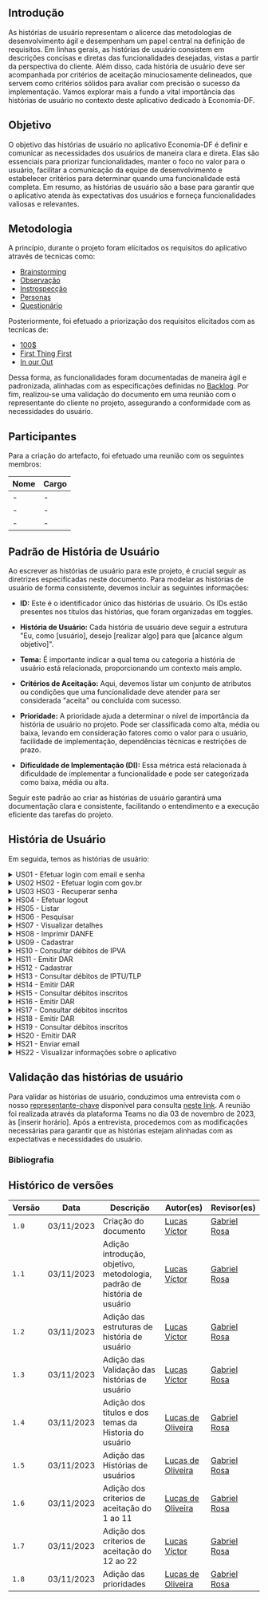 ## Introdução 

As histórias de usuário representam o alicerce das metodologias de desenvolvimento ágil e desempenham um papel central na definição de requisitos. Em linhas gerais, as histórias de usuário consistem em descrições concisas e diretas das funcionalidades desejadas, vistas a partir da perspectiva do cliente. Além disso, cada história de usuário deve ser acompanhada por critérios de aceitação minuciosamente delineados, que servem como critérios sólidos para avaliar com precisão o sucesso da implementação. Vamos explorar mais a fundo a vital importância das histórias de usuário no contexto deste aplicativo dedicado à Economia-DF.

## Objetivo 
O objetivo das histórias de usuário no aplicativo Economia-DF é definir e comunicar as necessidades dos usuários de maneira clara e direta. Elas são essenciais para priorizar funcionalidades, manter o foco no valor para o usuário, facilitar a comunicação da equipe de desenvolvimento e estabelecer critérios para determinar quando uma funcionalidade está completa. Em resumo, as histórias de usuário são a base para garantir que o aplicativo atenda às expectativas dos usuários e forneça funcionalidades valiosas e relevantes.

## Metodologia

A princípio, durante o projeto foram elicitados os requisitos do aplicativo através de tecnicas como:

- [Brainstorming](#)
- [Observação](#)
- [Instrospecção](https://github.com/Requisitos-de-Software/2023.1-Simplenote/blob/main/docs/elicitacao/Introspec%C3%A7%C3%A3o.md)
- [Personas](https://github.com/Requisitos-de-Software/2023.1-Simplenote/blob/main/docs/elicitacao/personas.md)
- [Questionário](https://github.com/Requisitos-de-Software/2023.1-Simplenote/blob/main/docs/elicitacao/questionario.md)


Posteriormente, foi efetuado a priorização dos requisitos elicitados com as tecnicas de:

- [100$](#)
- [First Thing First](#)
- [In our Out](#)

Dessa forma, as funcionalidades foram documentadas de maneira ágil e padronizada, alinhadas com as especificações definidas no [Backlog](https://github.com/Requisitos-de-Software/2023.2-Economia-DF/blob/main/docs/modelagem/agil/backlog.md#backlogs). Por fim, realizou-se uma validação do documento em uma reunião com o representante do cliente no projeto, assegurando a conformidade com as necessidades do usuário.

## Participantes

Para a criação do artefacto, foi efetuado uma reunião com os seguintes membros:

| Nome                                          | Cargo                     |
| --------------------------------------------- | ------------------------- |
| -                                             | -                         |
| -                                             | -                         |
| -                                             | -                         |


## Padrão de História de Usuário

Ao escrever as histórias de usuário para este projeto, é crucial seguir as diretrizes especificadas neste documento. Para modelar as histórias de usuário de forma consistente, devemos incluir as seguintes informações:

- **ID:** Este é o identificador único das histórias de usuário. Os IDs estão presentes nos títulos das histórias, que foram organizadas em toggles.

- **História de Usuário:** Cada história de usuário deve seguir a estrutura "Eu, como [usuário], desejo [realizar algo] para que [alcance algum objetivo]".

- **Tema:** É importante indicar a qual tema ou categoria a história de usuário está relacionada, proporcionando um contexto mais amplo.

- **Critérios de Aceitação:** Aqui, devemos listar um conjunto de atributos ou condições que uma funcionalidade deve atender para ser considerada "aceita" ou concluída com sucesso.

- **Prioridade:** A prioridade ajuda a determinar o nível de importância da história de usuário no projeto. Pode ser classificada como alta, média ou baixa, levando em consideração fatores como o valor para o usuário, facilidade de implementação, dependências técnicas e restrições de prazo.

- **Dificuldade de Implementação (DI):** Essa métrica está relacionada à dificuldade de implementar a funcionalidade e pode ser categorizada como baixa, média ou alta.

Seguir este padrão ao criar as histórias de usuário garantirá uma documentação clara e consistente, facilitando o entendimento e a execução eficiente das tarefas do projeto.

## História de Usuário

Em seguida, temos as histórias de usuário:


<details>
   
   <summary>US01 - Efetuar login com email e senha </summary>
   <table>
      <thead>
         <tr>
            <th>História de usuário</th>
            <th>Tema</th>
            <th>Critérios de aceitação</th>
            <th>Prioridade</th>
            <th>DI</th>
         </tr>
      </thead>
      <tbody>
         <tr>
           <td> Eu, como usuário, desejo realizar um login seguro no aplicativo utilizando meu endereço de email e senha, a fim de acessar e desfrutar de todas as funcionalidades disponíveis com tranquilidade e proteção dos meus dados pessoais.</td>
           <td>Login</td>
           <td>-O sistema deve verificar se o email e a senha informados pelo usuário são válidos e correspondem a um usuário cadastrado. Caso contrário, deve exibir uma mensagem de erro e solicitar que o usuário tente novamente.
           </td>
           <td> Alta </td>
           <td> </td>
         </tr>
      </tbody>
   </table>
   <div style="text-align: center">
      <p> Tabela 1: História de Usuário 1 (Fonte: Autores, 2023).</p>
   </div>
</details>

<details>
   <summary>US02 HS02 - Efetuar login com gov.br </summary>
   <table>
      <thead>
         <tr>
            <th>História de usuário</th>
            <th>Tema</th>
            <th>Critérios de aceitação</th>
            <th>Prioridade</th>
            <th>DI</th>
         </tr>
      </thead>
      <tbody>
         <tr>
           <td>Eu, como usuário, desejo realizar login no aplicativo através da integração com o gov.br, para simplificar o acesso e utilizar todas as funcionalidades com a comodidade de minhas credenciais governamentais. </td>
           <td> Login </td>
           <td>-O sistema deve permitir que o usuário realize o login no aplicativo através da integração com o gov.br, utilizando as credenciais de acesso do portal do governo federal. O sistema deve redirecionar o usuário para a tela do gov.br, onde ele poderá escolher uma das opções de identificação disponíveis, como CPF, certificado digital, QR code ou login com banco.
              <br> </br>
       <br> </br>
           - O sistema deve verificar se o usuário possui uma conta válida no gov.br e se os dados informados estão corretos. Caso contrário, deve exibir uma mensagem de erro e solicitar que o usuário tente novamente ou crie uma conta gov.br;
      <br> </br>
       <br> </br>
           - Após o login bem-sucedido com o gov.br, o sistema deve redirecionar o usuário para a tela inicial do aplicativo, onde ele poderá acessar e utilizar todas as funcionalidades disponíveis, sem a necessidade de informar novamente seus dados pessoais ou criar uma conta específica para o aplicativo. </td>
           <td>Média </td>
           <td> </td>
         </tr>
      </tbody>
   </table>
   <div style="text-align: center">
      <p> Tabela 2: História de Usuário 2 (Fonte: Autores, 2023).</p>
   </div>
</details>

<details>
   <summary>US03 HS03 - Recuperar senha </summary>
   <table>
      <thead>
         <tr>
            <th>História de usuário</th>
            <th>Tema</th>
            <th>Critérios de aceitação</th>
            <th>Prioridade</th>
            <th>DI</th>
         </tr>
      </thead>
      <tbody>
         <tr>
           <td> Eu, como usuário, desejo ter a capacidade de recuperar minha senha de acesso no aplicativo no caso de perda, garantindo a conveniência e a segurança contínua de minha conta.</td>
           <td> Login </td>
           <td>- O sistema deve oferecer uma opção para o usuário recuperar sua senha caso ele a tenha esquecido. Ao clicar nessa opção, o usuário deve ser levado para uma tela onde ele poderá informar seu email e receber um link para redefinir sua senha. </td>
           <td> Alta </td>
           <td> </td>
         </tr>
      </tbody>
   </table>
   <div style="text-align: center">
      <p> Tabela 3: História de Usuário 3 (Fonte: Autores, 2023).</p>
   </div>
</details>

<details>
   <summary>HS04 - Efetuar logout </summary>
   <table>
      <thead>
         <tr>
            <th>História de usuário</th>
            <th>Tema</th>
            <th>Critérios de aceitação</th>
            <th>Prioridade</th>
            <th>DI</th>
         </tr>
      </thead>
      <tbody>
         <tr>
           <td>Eu, como usuário, desejo realizar logout no aplicativo após o uso, garantindo a segurança da minha conta e a privacidade das minhas informações. </td>
           <td> Login </td>
           <td>- O sistema deve permitir que o usuário faça logout do aplicativo a qualquer momento, encerrando sua sessão e retornando para a tela de login. </td>
           <td>Alta </td>
           <td> </td>
         </tr>
      </tbody>
   </table>
   <div style="text-align: center">
      <p> Tabela 4: História de Usuário 4 (Fonte: Autores, 2023).</p>
   </div>
</details>

<details>
   <summary>HS05 - Listar </summary>
   <table>
      <thead>
         <tr>
            <th>História de usuário</th>
            <th>Tema</th>
            <th>Critérios de aceitação</th>
            <th>Prioridade</th>
            <th>DI</th>
         </tr>
      </thead>
      <tbody>
         <tr>
           <td>Eu, como usuário, desejo listar informações sobre notas fiscais no aplicativo, permitindo que eu confira e acompanhe minhas compras de forma conveniente e organizada. </td>
           <td> Nota Fiscal </td>
           <td>- O sistema deve permitir que o usuário visualize uma lista com as notas fiscais emitidas para ele, ordenadas por data de emissão, em ordem decrescente. O sistema deve exibir as informações básicas de cada nota fiscal, como número, data, valor, fornecedor e status (autorizada, cancelada, inutilizada, etc.).
              <br> </br>
       <br> </br>
         - O sistema deve permitir que o usuário selecione uma nota fiscal da lista e visualize os detalhes da mesma, como os produtos ou serviços adquiridos, os impostos, as formas de pagamento, o destinatário, o transportador, etc. O sistema deve também disponibilizar a opção de baixar o arquivo XML ou PDF da nota fiscal.
      <br> </br>
       <br> </br>
          - O sistema deve oferecer a possibilidade de filtrar as notas fiscais por período, valor, fornecedor ou status, facilitando a busca e o acompanhamento das compras realizadas pelo usuário. 
      <br> </br>
       <br> </br>
           - O sistema deve sincronizar as notas fiscais com o portal da NF-e, utilizando a chave de acesso ou o número da nota fiscal, para garantir a autenticidade e a atualização dos dados. O sistema deve também alertar o usuário sobre possíveis inconsistências ou divergências entre as informações do aplicativo e do portal. </td>
            <td>Alta</td>
           <td> </td>
         </tr>
      </tbody>
   </table>
   <div style="text-align: center">
      <p> Tabela 5: História de Usuário 5 (Fonte: Autores, 2023).</p>
   </div>
</details>

<details>
   <summary>HS06 - Pesquisar</summary>
   <table>
      <thead>
         <tr>
           <td> História de Usuário </td>
           <td> Tema </td>
           <td> Critérios de aceitação </td>
           <td> Prioridades  </td>
           <td> DI </td>
         </tr>
      </thead>
      <tbody>
         <tr>
           <td>Eu, como usuário, desejo pesquisar informações sobre notas fiscais no aplicativo, proporcionando-me a capacidade de conferir e rastrear minhas compras de forma eficaz e personalizada.</td>
           <td> Nota Fiscal </td>
           <td>- O sistema deve permitir que o usuário digite uma palavra-chave relacionada às notas fiscais que deseja pesquisar, como o nome do fornecedor, o produto ou serviço adquirido, o valor, a data, etc. O sistema deve retornar uma lista de notas fiscais que contenham a palavra-chave informada, ordenadas por relevância ou similaridade. </td>
           <td>Alta </td>
           <td> </td>
         </tr>
      </tbody>
   </table>
   <div style="text-align: center">
      <p> Tabela 6: História de Usuário 6 (Fonte: Autores, 2023).</p>
   </div>
</details>

<details>
   <summary>HS07 - Visualizar detalhes </summary>
   <table>
      <thead>
         <tr>
            <th>História de usuário</th>
            <th>Tema</th>
            <th>Critérios de aceitação</th>
            <th>Prioridade</th>
            <th>DI</th>
         </tr>
      </thead>
      <tbody>
         <tr>
           <td>Eu, como usuário, desejo visualizar detalhes completos sobre as notas fiscais no aplicativo, permitindo-me uma conferência minuciosa de minhas compras e facilitando o acompanhamento de todas as informações relevantes.</td>
           <td> Nota Fiscal </td>
           <td>- O sistema deve permitir que o usuário selecione uma nota fiscal da lista e visualize os detalhes completos da mesma, como os produtos ou serviços adquiridos, os impostos, as formas de pagamento, o destinatário, o transportador, etc. O sistema deve também disponibilizar a opção de baixar o arquivo XML ou PDF da nota fiscal.
              <br> </br>
       <br> </br>
          - O sistema deve verificar se os dados da nota fiscal estão corretos e condizentes com o portal da NF-e, utilizando a chave de acesso ou o número da nota fiscal, para garantir a autenticidade e a atualização das informações. O sistema deve também alertar o usuário sobre possíveis inconsistências ou divergências entre as informações do aplicativo e do portal.
      <br> </br>
       <br> </br>
           - O sistema deve oferecer a possibilidade de compartilhar a nota fiscal com outras pessoas ou aplicativos, como e-mail, WhatsApp, Telegram, etc. O sistema deve permitir que o usuário escolha o formato de compartilhamento, como XML, PDF ou imagem.
      <br> </br>
       <br> </br>
           - O sistema deve permitir que o usuário avalie a nota fiscal, dando uma nota de 1 a 5 estrelas e um comentário opcional, para expressar sua satisfação ou insatisfação com a compra realizada. O sistema deve também exibir a média e o número de avaliações de cada nota fiscal. </td>
           <td>Média </td>
           <td> </td>
         </tr>
      </tbody>
   </table>
   <div style="text-align: center">
      <p> Tabela 7: História de Usuário 7 (Fonte: Autores, 2023).</p>
   </div>
</details>

<details>
   <summary>	HS08 - Imprimir DANFE </summary>
   <table>
      <thead>
         <tr>
            <th>História de usuário</th>
            <th>Tema</th>
            <th>Critérios de aceitação</th>
            <th>Prioridade</th>
            <th>DI</th>
         </tr>
      </thead>
      <tbody>
         <tr>
           <td>Eu, como usuário, desejo ter a opção de imprimir o DANFE (Documento Auxiliar da Nota Fiscal Eletrônica) das notas fiscais no aplicativo, para que eu possa conferir minhas compras de forma mais conveniente e organizada.</td>
           <td> Nota Fiscal</td>
           <td>- O sistema deve permitir que o usuário imprima o DANFE (Documento Auxiliar da Nota Fiscal Eletrônica) das notas fiscais que desejar, utilizando uma impressora conectada ao seu dispositivo. O sistema deve gerar o DANFE em formato PDF, seguindo o layout e os requisitos definidos pela Receita Federal.
              <br> </br>
       <br> </br>
              -  O sistema deve permitir que o usuário visualize o DANFE antes de imprimir, para que ele possa conferir as informações e verificar se estão corretas e completas. O sistema deve também exibir o código de barras e o QR code da nota fiscal no DANFE, para facilitar a leitura e a validação do documento.
      <br> </br>
       <br> </br>
              - O sistema deve oferecer a possibilidade de selecionar uma ou mais notas fiscais para imprimir o DANFE, de acordo com a preferência do usuário. O sistema deve também permitir que o usuário cancele a impressão a qualquer momento, caso ele mude de ideia ou ocorra algum problema.
           </td>
           <td>Média </td>
           <td> </td>
        </tr>
      </tbody>
   </table>
   <div style="text-align: center">
      <p> Tabela 8: História de Usuário 8 (Fonte: Autores, 2023).</p>
   </div>
</details>

<details>
   <summary>US09 - Cadastrar</summary>
   <table>
      <thead>
         <tr>
            <th>História de usuário</th>
            <th>Tema</th>
            <th>Critérios de aceitação</th>
            <th>Prioridade</th>
            <th>DI</th>
         </tr>
      </thead>
      <tbody>
         <tr>
           <td>Eu, como usuário, desejo cadastrar informações sobre meu(s) veículo(s) no aplicativo, permitindo-me verificar se há quaisquer débitos associados, facilitando assim o controle e a gestão eficaz da situação dos meus veículos. </td>
           <td>Débitos </td>
           <td>- O sistema deve permitir que o usuário cadastre um ou mais veículos no aplicativo, informando os dados obrigatórios, como placa, RENAVAM, chassi, modelo, ano, cor, etc. O sistema deve também validar os dados informados e verificar se o veículo pertence ao usuário. Caso contrário, deve exibir uma mensagem de erro e solicitar que o usuário corrija os dados ou cancele o cadastro.
              <br> </br>
       <br> </br>
           - O sistema deve permitir que o usuário visualize uma lista com os veículos cadastrados no aplicativo, exibindo as informações básicas de cada veículo, como placa, modelo, ano e cor. O sistema deve também permitir que o usuário selecione um veículo da lista e acesse as funcionalidades relacionadas ao mesmo.
      <br> </br>
       <br> </br>
           - O sistema deve permitir que o usuário edite os dados de um veículo cadastrado no aplicativo, alterando as informações que desejar, desde que sejam válidas e condizentes com o veículo. O sistema deve também solicitar a confirmação do usuário antes de salvar as alterações e exibir uma mensagem de sucesso ou de erro após a operação.
      <br> </br>
       <br> </br>
           - O sistema deve permitir que o usuário exclua um veículo cadastrado no aplicativo, removendo-o da lista de veículos e das funcionalidades associadas. O sistema deve também solicitar a confirmação do usuário antes de realizar a exclusão e exibir uma mensagem de sucesso ou de erro após a operação.</td>
           <td> Alta </td>
           <td> </td>
         </tr>
      </tbody>
   </table>
   <div style="text-align: center">
      <p> Tabela 9: História de Usuário 9 (Fonte: Autores, 2023).</p>
   </div>
</details>

<details>
   <summary>HS10 - Consultar débitos de IPVA </summary>
   <table>
      <thead>
         <tr>
            <th>História de usuário</th>
            <th>Tema</th>
            <th>Critérios de aceitação</th>
            <th>Prioridade</th>
            <th>DI</th>
         </tr>
      </thead>
      <tbody>
         <tr>
           <td>Eu, como usuário, desejo consultar os débitos de IPVA associados ao(s) meu(s) veículo(s) no aplicativo, a fim de verificar a existência de quaisquer pendências financeiras, proporcionando-me uma visão clara da situação de pagamento relacionada aos meus veículos. </td>
           <td> Débitos </td>
           <td>- Consulte os débitos de IPVA dos seus veículos no app e veja o valor, a data, o código e o status de cada um.
- Pague os débitos de IPVA pelo app com cartão de crédito, débito automático, PIX, etc. Receba um comprovante e confira o status atualizado.
              <br> </br>
       <br> </br>
- Parcele os débitos de IPVA em até 12 vezes seguindo as regras e condições da Secretaria da Fazenda do DF. Saiba o valor, a data, o código e o status de cada parcela.
      <br> </br>
       <br> </br>
- Receba notificações sobre os débitos de IPVA e fique por dentro do vencimento, do atraso, do parcelamento ou do pagamento. Configure as preferências das notificações como quiser.
           </td>
           <td>Alta </td>
           <td> </td>
         </tr>
      </tbody>
   </table>
   <div style="text-align: center">
      <p> Tabela 10: História de Usuário 10 (Fonte: Autores, 2023).</p>
   </div>
</details>

<details>
   <summary>HS11 - Emitir DAR</summary>
   <table>
      <thead>
         <tr>
            <th>História de usuário</th>
            <th>Tema</th>
            <th>Critérios de aceitação</th>
            <th>Prioridade</th>
            <th>DI</th>
         </tr>
      </thead>
      <tbody>
         <tr>
           <td> Eu, como usuário, desejo a capacidade de emitir o Documento de Arrecadação de Receitas (DAR) no aplicativo para meu(s) veículo(s), permitindo-me identificar e quitar possíveis débitos associados, tornando o processo de regularização mais acessível e prático.</td>
           <td>Débitos </td>
           <td> -O sistema deve permitir que o usuário emita o Documento de Arrecadação de Receitas (DAR) para o(s) seu(s) veículo(s) cadastrado(s) no aplicativo, informando o valor total dos débitos existentes, como IPVA, licenciamento, seguro DPVAT, multas, etc. 
            </br>
            </br>
- O sistema deve permitir que o usuário consulte os débitos associados ao(s) seu(s) veículo(s) no aplicativo, informando o valor, a data de vencimento, o código de barras e o status (pago, atrasado, parcelado, etc.) de cada débito. O sistema deve também sincronizar os débitos com o portal do Detran-DF, utilizando a placa, o RENAVAM ou o chassi do veículo, para garantir a autenticidade e a atualização das informações. 
      <br> </br>
       <br> </br>
           - O sistema deve oferecer a possibilidade de pagar os débitos através do aplicativo, utilizando uma das formas de pagamento disponíveis, como cartão de crédito, débito automático, PIX, etc. O sistema deve também emitir um comprovante de pagamento e atualizar o status do débito para pago.- O sistema deve enviar notificações ao usuário sobre os débitos, alertando-o sobre o vencimento, o atraso, o parcelamento ou o pagamento dos mesmos. O sistema deve também permitir que o usuário configure as preferências de recebimento das notificações, como frequência, horário, som, etc. </td>
           <td>Média </td>
           <td> </td>
         </tr>
      </tbody>
   </table>
   <div style="text-align: center">
      <p> Tabela 11: História de Usuário 11 (Fonte: Autores, 2023).</p>
   </div>
</details>
<details>
   <summary>HS12 - Cadastrar</summary>
   <table>
      <thead>
         <tr>
            <th>História de Usuário</th>
            <th>Tema</th>
            <th>Critérios de Aceitação</th>
            <th>Prioridade</th>
            <th>DI</th>
         </tr>
      </thead>
      <tbody>
         <tr>
            <td>Eu, como usuário, desejo cadastrar informações sobre meu(s) imóvel(eis) no aplicativo, a fim de verificar a existência de possíveis débitos e, assim, facilitar o acompanhamento e a gestão eficaz da situação dos meus imóveis.</td>
            <td>Débitos</td>
            <td>
               - O usuário deve conseguir cadastrar informações sobre seus imóveis no aplicativo.
         </br>
               - O aplicativo deve validar e armazenar com segurança as informações cadastradas.
         </br>
               - O usuário deve poder visualizar e editar os dados de seus imóveis a qualquer momento.
         </br>
               - Após o cadastro bem-sucedido, o usuário receberá uma confirmação.
            </td>
            <td>Alta</td>
            <td></td>
         </tr>
      </tbody>
   </table>
   <div style="text-align: center">
      <p>Tabela 12: História de Usuário 12 (Fonte: Autores, 2023).</p>
   </div>
</details>


<details>
   <summary>HS13 - Consultar débitos de IPTU/TLP </summary>
   <table>
      <thead>
         <tr>
            <th>História de usuário</th>
            <th>Tema</th>
            <th>Critérios de aceitação</th>
            <th>Prioridade</th>
            <th>DI</th>
         </tr>
      </thead>
      <tbody>
         <tr>
           <td>Eu, como usuário, desejo consultar os débitos de IPTU/TLP relacionados ao(s) meu(s) imóvel(eis) no aplicativo, com o objetivo de identificar possíveis pendências financeiras, oferecendo-me uma visão clara da situação de pagamento associada aos meus imóveis.</td>
           <td>Débitos </td>
           <td>
              O usuário deve encontrar facilmente a opção de consulta de débitos de IPTU/TLP no aplicativo.
           </br>
            </br>
              O aplicativo deve mostrar de maneira clara os débitos de IPTU/TLP relacionados a seus imóveis.
           </br>
            </br>
              É preciso ver detalhes dos débitos, incluindo valores, datas de vencimento e descrições.
           </br>
            </br>
              O usuário deve poder distinguir facilmente os débitos em aberto e vencidos.
           </br>
            </br>
              Deve existir a opção de imprimir ou gerar um relatório dos débitos.
           </br>
            </br>
              A consulta de débitos deve garantir a segurança das informações pessoais.
           </td>
           <td>Alta</td>
           <td></td>
         </tr>
      </tbody>
   </table>
   <div style="text-align: center">
      <p> Tabela 13: História de Usuário 13 (Fonte: Autores, 2023).</p>
   </div>
</details>

<details>
   <summary>HS14 - Emitir DAR</summary>
   <table>
      <thead>
         <tr>
            <th>História de usuário</th>
            <th>Tema</th>
            <th>Critérios de aceitação</th>
            <th>Prioridade</th>
            <th>DI</th>
         </tr>
      </thead>
      <tbody>
         <tr>
           <td>Eu, como usuário, desejo ter a capacidade de emitir o Documento de Arrecadação de Receitas (DAR) no aplicativo para meu(s) imóvel(eis), permitindo-me identificar e quitar possíveis débitos associados, tornando o processo de regularização mais acessível e prático.</td>
           <td> Débitos </td>
           <td> 
              O usuário deve acessar facilmente a função de emissão de DAR no aplicativo.
            </br>
            </br>
              O aplicativo deve gerar o DAR com todas as informações necessárias.
            </br>
            </br>
              O usuário deve poder efetuar o pagamento do DAR pelo aplicativo, se desejar.
            </br>
            </br>
              Após a emissão bem-sucedida, o usuário receberá uma confirmação.
            </br>
            </br>
              A segurança das informações pessoais do usuário deve ser mantida.
           </td>
           <td>Média</td>
           <td></td>
         </tr>
      </tbody>
   </table>
   <div style="text-align: center">
      <p> Tabela 14: História de Usuário 14 (Fonte: Autores, 2023).</p>
   </div>
</details>

<details>
   <summary>HS15 - Consultar débitos inscritos </summary>
   <table>
      <thead>
         <tr>
            <th>História de usuário</th>
            <th>Tema</th>
            <th>Critérios de aceitação</th>
            <th>Prioridade</th>
            <th>DI</th>
         </tr>
      </thead>
      <tbody>
         <tr>
           <td>Eu, como usuário, desejo consultar os débitos inscritos na dívida ativa no aplicativo, para verificar a existência de pendências financeiras, proporcionando-me uma visão clara da situação dos débitos pendentes e permitindo-me tomar as medidas necessárias para regularização.</td>
           <td>Débitos </td>
           <td>
              O usuário deve encontrar facilmente a opção de consulta de débitos inscritos na dívida ativa no aplicativo.
            </br>
            </br>
              O aplicativo deve mostrar de forma clara os débitos inscritos na dívida ativa, incluindo valores e datas de vencimento.
            </br>
            </br>
              O usuário deve poder identificar visualmente os débitos em aberto e vencidos.
            </br>
            </br>
              A consulta de débitos deve garantir a segurança das informações pessoais do usuário.</td>
           <td>Média</td>
           <td></td>
         </tr>
      </tbody>
   </table>
   <div style="text-align: center">
      <p> Tabela 15: História de Usuário 15 (Fonte: Autores, 2023).</p>
   </div>
</details>

<details>
   <summary>HS16 - Emitir DAR </summary>
   <table>
      <thead>
         <tr>
            <th>História de usuário</th>
            <th>Tema</th>
            <th>Critérios de aceitação</th>
            <th>Prioridade</th>
            <th>DI</th>
         </tr>
      </thead>
      <tbody>
         <tr>
           <td>Eu, como usuário, desejo ter a capacidade de emitir o Documento de Arrecadação de Receitas (DAR) no aplicativo referente à dívida ativa, permitindo-me identificar e quitar possíveis débitos pendentes, tornando o processo de regularização mais acessível e prático.</td>
           <td> Débitos </td>
           <td>
              - O usuário deve encontrar facilmente a opção de emitir DAR para a dívida ativa no aplicativo.
            </br>
            </br>
              - O aplicativo deve gerar o DAR de forma clara, incluindo informações sobre o débito.
            </br>
            </br>
              - O usuário deve poder pagar o DAR pelo aplicativo, se desejar.
            </br>
            </br>
              - Após a emissão bem-sucedida, o usuário receberá uma confirmação.
            </br>
            </br>
              - A segurança das informações pessoais do usuário deve ser mantida.
           </td>
           <td>Média</td>
           <td> </td>
         </tr>
      </tbody>
   </table>
   <div style="text-align: center">
      <p> Tabela 16: História de Usuário 16 (Fonte: Autores, 2023).</p>
   </div>
</details>

<details>
   <summary>HS17 - Consultar débitos inscritos </summary>
   <table>
      <thead>
         <tr>
            <th>História de usuário</th>
            <th>Tema</th>
            <th>Critérios de aceitação</th>
            <th>Prioridade</th>
            <th>DI</th>
         </tr>
      </thead>
      <tbody>
         <tr>
           <td>Eu, como usuário, desejo consultar os débitos inscritos em outros tributos no aplicativo, a fim de verificar a existência de pendências financeiras em relação a outros impostos, proporcionando-me uma visão clara da situação dos débitos pendentes e permitindo-me tomar as medidas necessárias para regularização.</td>
           <td>Débitos </td>
           <td>
              - O usuário deve encontrar facilmente a opção de consulta de débitos em outros tributos no aplicativo.
            </br>
            </br>
              - O aplicativo deve mostrar de forma clara os débitos, incluindo informações sobre valores e datas de vencimento.
            </br>
            </br>
              - O usuário deve poder identificar visualmente os débitos em aberto e vencidos.
            </br>
            </br>
              - A consulta de débitos deve garantir a segurança das informações pessoais do usuário.
           </td>
           <td>Alta</td>
           <td> </td>
         </tr>
      </tbody>
   </table>
   <div style="text-align: center">
      <p> Tabela 17: História de Usuário 17 (Fonte: Autores, 2023).</p>
   </div>
</details>

<details>
   <summary>HS18 - Emitir DAR </summary>
   <table>
      <thead>
         <tr>
            <th>História de usuário</th>
            <th>Tema</th>
            <th>Critérios de aceitação</th>
            <th>Prioridade</th>
            <th>DI</th>
         </tr>
      </thead>
      <tbody>
         <tr>
           <td>Eu, como usuário, desejo ter a capacidade de emitir o Documento de Arrecadação de Receitas (DAR) no aplicativo referente a outros tributos, permitindo-me identificar e quitar possíveis débitos pendentes em relação a esses impostos, tornando o processo de regularização mais acessível e prático.</td>
           <td>Débitos </td>
           <td>
              - O usuário deve encontrar facilmente a opção de emitir DAR para outros tributos no aplicativo.
            </br>
            </br>
              - O aplicativo deve gerar o DAR de forma clara, incluindo informações sobre o débito.
            </br>
            </br>
              - O usuário deve poder efetuar o pagamento do DAR pelo aplicativo, se desejar.
            </br>
            </br>
              - Após a emissão bem-sucedida, o usuário receberá uma confirmação.
            </br>
            </br>
              - A segurança das informações pessoais do usuário deve ser mantida.
           </td>
           <td>Média</td>
           <td> </td>
         </tr>
      </tbody>
   </table>
   <div style="text-align: center">
      <p> Tabela 18: História de Usuário 18 (Fonte: Autores, 2023).</p>
   </div>
</details>

<details>
   <summary>HS19 - Consultar débitos inscritos </summary>
   <table>
      <thead>
         <tr>
            <th>História de usuário</th>
            <th>Tema</th>
            <th>Critérios de aceitação</th>
            <th>Prioridade</th>
            <th>DI</th>
         </tr>
      </thead>
      <tbody>
         <tr>
           <td>Eu, como usuário, desejo consultar os débitos inscritos em parcelamentos administrativos no aplicativo, a fim de verificar a existência de pendências financeiras em relação a esses acordos de pagamento, proporcionando-me uma visão clara da situação dos débitos pendentes e permitindo-me tomar as medidas necessárias para a regularização.</td>
           <td>Débitos </td>
           <td>
              - O usuário deve encontrar facilmente a opção de consultar débitos em parcelamentos administrativos no aplicativo.
            </br>
            </br>
              - O aplicativo deve mostrar claramente os débitos em parcelamentos administrativos, incluindo informações sobre valores e datas de vencimento.
            </br>
            </br>
              - O usuário deve poder identificar visualmente os débitos em aberto e vencidos.
            </br>
            </br>
              - Deve ser possível obter informações adicionais sobre cada débito, se necessário.
            </br>
            </br>
              - A consulta de débitos deve garantir a segurança das informações pessoais do usuário.
           </td>
           <td>Alta</td>
           <td></td>
         </tr>
      </tbody>
   </table>
   <div style="text-align: center">
      <p> Tabela 19: História de Usuário 19 (Fonte: Autores, 2023).</p>
   </div>
</details>

<details>
   <summary>HS20 - Emitir DAR </summary>
   <table>
      <thead>
         <tr>
            <th>História de usuário</th>
            <th>Tema</th>
            <th>Critérios de aceitação</th>
            <th>Prioridade</th>
            <th>DI</th>
         </tr>
      </thead>
      <tbody>
         <tr>
           <td>Eu, como usuário, desejo ter a capacidade de emitir o Documento de Arrecadação de Receitas (DAR) no aplicativo referente aos parcelamentos administrativos, permitindo-me identificar e quitar possíveis débitos pendentes em relação a esses acordos de pagamento, tornando o processo de regularização mais acessível e prático.</td>
           <td>Débitos </td>
           <td>
               - Emitir DAR para parcelamentos administrativos deve ser fácil de encontrar no aplicativo.
            </br>
            </br>
               - O DAR gerado deve ser claro.
            </br>
            </br>
               - Os usuários devem poder pagar o DAR no aplicativo.
            </br>
            </br>
               - Após emitir o DAR, os usuários recebem uma confirmação.
            </br>
            </br>
               - A segurança das informações pessoais do usuário é mantida.
           </td>
           <td>Média</td>
           <td></td>
         </tr>
      </tbody>
   </table>
   <div style="text-align: center">
      <p> Tabela 20: História de Usuário 20 (Fonte: Autores, 2023).</p>
   </div>
</details>

<details>
   <summary>HS21 - Enviar email </summary>
   <table>
      <thead>
         <tr>
            <th>História de usuário</th>
            <th>Tema</th>
            <th>Critérios de aceitação</th>
            <th>Prioridade</th>
            <th>DI</th>
         </tr>
      </thead>
      <tbody>
         <tr>
           <td> Eu, como usuário, desejo ter a opção de entrar em contato com a Secretaria de Economia do Distrito Federal por meio do aplicativo para estabelecer comunicação eficaz e obter assistência ou informações necessárias.</td>
           <td>Contato </td>
           <td>
               - O usuário deve encontrar facilmente a opção de enviar um email para a Secretaria de Economia do Distrito Federal no aplicativo.
              </br>
              </br>
               - O aplicativo deve permitir ao usuário enviar o email de forma simples.
               </br>
               </br>
               - O usuário deve receber uma confirmação após o envio bem-sucedido do email.
              </br>
              </br>
               - A comunicação via email deve ser segura.
           </td>
           <td>Média</td>
           <td></td>
         </tr>
      </tbody>
   </table>
   <div style="text-align: center">
      <p> Tabela 21: História de Usuário 21 (Fonte: Autores, 2023).</p>
   </div>
</details>

<details>
   <summary>HS22 - Visualizar informações sobre o aplicativo </summary>
   <table>
      <thead>
         <tr>
            <th>História de usuário</th>
            <th>Tema</th>
            <th>Critérios de aceitação</th>
            <th>Prioridade</th>
            <th>DI</th>
         </tr>
      </thead>
      <tbody>
         <tr>
           <td>Eu, como usuário, desejo acessar informações detalhadas sobre o aplicativo para aprender a utilizá-lo de forma eficaz e aproveitar ao máximo suas funcionalidades.</td>
           <td>Contato </td>
           <td>
               - As informações detalhadas sobre o aplicativo devem ser facilmente encontradas no menu ou tela inicial.
              </br>
              </br>
               - O aplicativo deve oferecer guias claros sobre como usar suas funcionalidades.
              </br>
              </br>
               - Os usuários devem poder entrar em contato com o suporte, se necessário.
              </br>
              </br>
               - A navegação e busca de informações devem ser simples.
           </td>
           <td>Baixa</td>
           <td></td>
         </tr>
      </tbody>
   </table>
   <div style="text-align: center">
      <p> Tabela 22: História de Usuário 22 (Fonte: Autores, 2023).</p>
   </div>
</details>

## Validação das histórias de usuário

Para validar as histórias de usuário, conduzimos uma entrevista com o nosso [representante-chave](#) disponível para consulta [neste link](#). A reunião foi realizada através da plataforma Teams no dia 03 de novembro de 2023, às [inserir horário]. Após a entrevista, procedemos com as modificações necessárias para garantir que as histórias estejam alinhadas com as expectativas e necessidades do usuário.

### Bibliografia
## Histórico de versões

| Versão | Data       | Descrição                                                 | Autor(es)                                               | Revisor(es)                                    |
| ------ | ---------- | --------------------------------------------------------- | ---------------------------------------------------------- | ------------------------------------------- |
| `1.0`  | 03/11/2023 | Criação do documento                                      | [Lucas Víctor](https://github.com/Lucas13032003)| [Gabriel Rosa](#)  |
| `1.1`  | 03/11/2023 | Adição introdução, objetivo, metodologia, padrão de história de usuário            | [Lucas Víctor](https://github.com/Lucas13032003)| [Gabriel Rosa](#)  |
| `1.2`  | 03/11/2023 | Adição das estruturas de história de usuário              | [Lucas Víctor](https://github.com/Lucas13032003)| [Gabriel Rosa](#)  |
| `1.3`  | 03/11/2023 | Adição das Validação das histórias de usuário             | [Lucas Víctor](https://github.com/Lucas13032003)| [Gabriel Rosa](#)  |
| `1.4`  | 03/11/2023 | Adição dos titulos e dos temas da Historia do usuário            | [Lucas de Oliveira](https://github.com/LucasOliveiraDiasMarquesFerreira)| [Gabriel Rosa](#)  |
| `1.5`  | 03/11/2023 | Adição das Histórias de usuários            | [Lucas de Oliveira](https://github.com/LucasOliveiraDiasMarquesFerreira)| [Gabriel Rosa](#)  |
| `1.6`  | 03/11/2023 | Adição dos criterios de aceitação do 1 ao 11            | [Lucas de Oliveira](https://github.com/LucasOliveiraDiasMarquesFerreira)| [Gabriel Rosa](#)  |
| `1.7`  | 03/11/2023 | Adição dos criterios de aceitação do 12 ao 22            | [Lucas Víctor](https://github.com/Lucas13032003)| [Gabriel Rosa](#)  |
| `1.8`  | 03/11/2023 | Adição das prioridades            | [Lucas de Oliveira](https://github.com/LucasOliveiraDiasMarquesFerreira)| [Gabriel Rosa](#)  |

